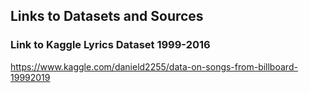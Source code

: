 ## Links to Datasets and Sources

### Link to Kaggle Lyrics Dataset 1999-2016
https://www.kaggle.com/danield2255/data-on-songs-from-billboard-19992019